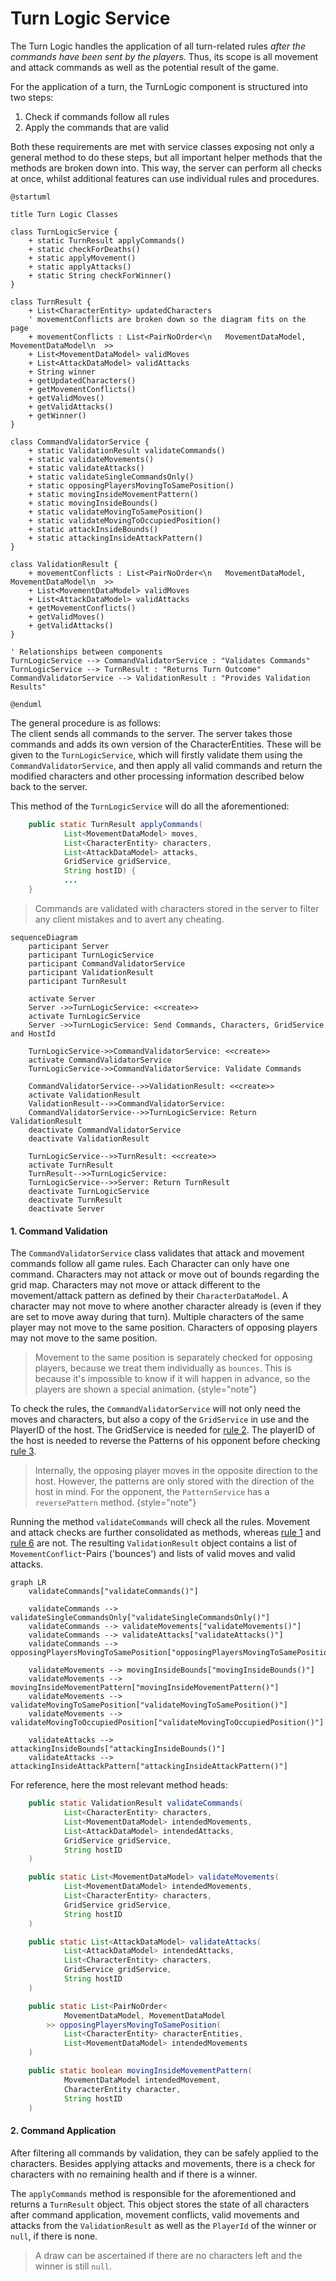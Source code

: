# Turn Logic Service

The Turn Logic handles the application of all turn-related rules *after the commands have been sent by the players*.
Thus, its scope is all movement and attack commands as well as the potential result of the game.

For the application of a turn, the TurnLogic component is structured into two steps:
1. Check if commands follow all rules
2. Apply the commands that are valid

Both these requirements are met with service classes exposing not only a general method to do these steps, 
but all important helper methods that the methods are broken down into.
This way, the server can perform all checks at once, whilst additional features can use individual rules and procedures.

```plantuml
@startuml

title Turn Logic Classes

class TurnLogicService {
    + static TurnResult applyCommands()
    + static checkForDeaths()
    + static applyMovement()
    + static applyAttacks()
    + static String checkForWinner()
}

class TurnResult {
    + List<CharacterEntity> updatedCharacters
    ' movementConflicts are broken down so the diagram fits on the page
    + movementConflicts : List<PairNoOrder<\n   MovementDataModel, MovementDataModel\n  >>
    + List<MovementDataModel> validMoves
    + List<AttackDataModel> validAttacks
    + String winner
    + getUpdatedCharacters()
    + getMovementConflicts()
    + getValidMoves()
    + getValidAttacks()
    + getWinner()
}

class CommandValidatorService { 
    + static ValidationResult validateCommands()
    + static validateMovements()
    + static validateAttacks()
    + static validateSingleCommandsOnly()
    + static opposingPlayersMovingToSamePosition()
    + static movingInsideMovementPattern()
    + static movingInsideBounds()
    + static validateMovingToSamePosition()
    + static validateMovingToOccupiedPosition()
    + static attackInsideBounds()
    + static attackingInsideAttackPattern()
}

class ValidationResult {
    + movementConflicts : List<PairNoOrder<\n   MovementDataModel, MovementDataModel\n  >>
    + List<MovementDataModel> validMoves
    + List<AttackDataModel> validAttacks
    + getMovementConflicts()
    + getValidMoves()
    + getValidAttacks()
}

' Relationships between components
TurnLogicService --> CommandValidatorService : "Validates Commands"
TurnLogicService --> TurnResult : "Returns Turn Outcome"
CommandValidatorService --> ValidationResult : "Provides Validation Results"

@enduml
```

The general procedure is as follows: <br/>
The client sends all commands to the server. The server takes those commands and adds its own version of the 
CharacterEntities. These will be given to the `TurnLogicService`, which will firstly validate them using the `CommandValidatorService`,
and then apply all valid commands and return the modified characters and other processing information described below back to the server.

This method of the `TurnLogicService` will do all the aforementioned:
```java
    public static TurnResult applyCommands(
            List<MovementDataModel> moves,
            List<CharacterEntity> characters,
            List<AttackDataModel> attacks,
            GridService gridService,
            String hostID) {
            ...
    }
```

> Commands are validated with characters stored in the server to filter any client mistakes and to avert any cheating.

```mermaid
sequenceDiagram
    participant Server
    participant TurnLogicService
    participant CommandValidatorService
    participant ValidationResult
    participant TurnResult
        
    activate Server    
    Server ->>TurnLogicService: <<create>>
    activate TurnLogicService
    Server ->>TurnLogicService: Send Commands, Characters, GridService and HostId

    TurnLogicService->>CommandValidatorService: <<create>>
    activate CommandValidatorService
    TurnLogicService->>CommandValidatorService: Validate Commands
    
    CommandValidatorService-->>ValidationResult: <<create>>
    activate ValidationResult
    ValidationResult-->>CommandValidatorService: 
    CommandValidatorService-->>TurnLogicService: Return ValidationResult
    deactivate CommandValidatorService
    deactivate ValidationResult

    TurnLogicService-->>TurnResult: <<create>>
    activate TurnResult
    TurnResult-->>TurnLogicService: 
    TurnLogicService-->>Server: Return TurnResult
    deactivate TurnLogicService
    deactivate TurnResult
    deactivate Server
```

#### 1. Command Validation
The `CommandValidatorService` class validates that attack and movement commands follow all game rules.
<procedure title="Turn-Related Game Rules:">
<anchor id="rule1" name="rule1"></anchor>
<step>Each Character can only have one command.</step>
<anchor id="rule2" name="rule2"></anchor>
<step>Characters may not attack or move out of bounds regarding the grid map.</step>
<anchor id="rule3" name="rule3"></anchor>
<step>Characters may not move or attack different to the movement/attack pattern as defined by their `CharacterDataModel`.</step>
<step>A character may not move to where another character already is (even if they are set to move away during that turn).</step>
<step>Multiple characters of the same player may not move to the same position.</step>
<anchor id="rule6" name="rule6"></anchor>
<step>Characters of opposing players may not move to the same position.</step>
</procedure>

> Movement to the same position is separately checked for opposing players, because we treat them individually as `bounces`.
> This is because it's impossible to know if it will happen in advance, so the players are shown a special animation.
{style="note"}

To check the rules, the `CommandValidatorService` will not only need the moves and characters, but also a copy of the
`GridService` in use and the PlayerID of the host. The GridService is needed for 
<a href="Turn-Logic-Service.md#rule2" summary="Characters may not attack or move out of Bounds regarding the grid map">rule 2</a>. The playerID of the host is needed to reverse the Patterns of his opponent
before checking <a href="Turn-Logic-Service.md#rule3" summary="Characters may not move or attack different to the movement/attack pattern as defined by their `CharacterDataModel`">rule 3</a>.

> Internally, the opposing player moves in the opposite direction to the host. However, the patterns are only stored
> with the direction of the host in mind. For the opponent, the `PatternService` has a `reversePattern` method.
{style="note"}

Running the method `validateCommands` will check all the rules. Movement and attack checks are further consolidated as methods, 
whereas <a href="Turn-Logic-Service.md#rule1" summary="Each Character can only have one command">rule 1</a> 
and <a href="Turn-Logic-Service.md#rule6" summary="Opposing players may not move to the same position">rule 6</a> are not.
The resulting `ValidationResult` object contains a list of `MovementConflict`-Pairs ('bounces') and lists of valid
moves and valid attacks.

```mermaid
graph LR
    validateCommands["validateCommands()"]

    validateCommands --> validateSingleCommandsOnly["validateSingleCommandsOnly()"]
    validateCommands --> validateMovements["validateMovements()"]
    validateCommands --> validateAttacks["validateAttacks()"]
    validateCommands --> opposingPlayersMovingToSamePosition["opposingPlayersMovingToSamePosition()"]

    validateMovements --> movingInsideBounds["movingInsideBounds()"]
    validateMovements --> movingInsideMovementPattern["movingInsideMovementPattern()"]
    validateMovements --> validateMovingToSamePosition["validateMovingToSamePosition()"]
    validateMovements --> validateMovingToOccupiedPosition["validateMovingToOccupiedPosition()"]

    validateAttacks --> attackingInsideBounds["attackingInsideBounds()"]
    validateAttacks --> attackingInsideAttackPattern["attackingInsideAttackPattern()"]
```

For reference, here the most relevant method heads:
```java
    public static ValidationResult validateCommands(
            List<CharacterEntity> characters,
            List<MovementDataModel> intendedMovements,
            List<AttackDataModel> intendedAttacks,
            GridService gridService,
            String hostID
    )
```

```java
    public static List<MovementDataModel> validateMovements(
            List<MovementDataModel> intendedMovements,
            List<CharacterEntity> characters,
            GridService gridService,
            String hostID
    )
```

```java
    public static List<AttackDataModel> validateAttacks(
            List<AttackDataModel> intendedAttacks,
            List<CharacterEntity> characters,
            GridService gridService,
            String hostID
    )
```

```java
    public static List<PairNoOrder<
            MovementDataModel, MovementDataModel
        >> opposingPlayersMovingToSamePosition(
            List<CharacterEntity> characterEntities,
            List<MovementDataModel> intendedMovements
    )
```

```java
    public static boolean movingInsideMovementPattern(
            MovementDataModel intendedMovement,
            CharacterEntity character,
            String hostID
    )
```

#### 2. Command Application
After filtering all commands by validation, they can be safely applied to the characters. Besides applying attacks and movements, 
there is a check for characters with no remaining health and if there is a winner.

The `applyCommands` method is responsible for the aforementioned and returns a `TurnResult` object. This object stores
the state of all characters after command application, movement conflicts, valid movements and attacks from
the `ValidationResult` as well as the `PlayerId` of the winner or `null`, if there is none.

> A draw can be ascertained if there are no characters left and the winner is still `null`.
